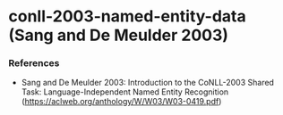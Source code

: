 conll-2003-named-entity-data (Sang and De Meulder 2003)
===========================

### References

- Sang and De Meulder 2003: Introduction to the CoNLL-2003 Shared Task: Language-Independent Named Entity Recognition (https://aclweb.org/anthology/W/W03/W03-0419.pdf)

